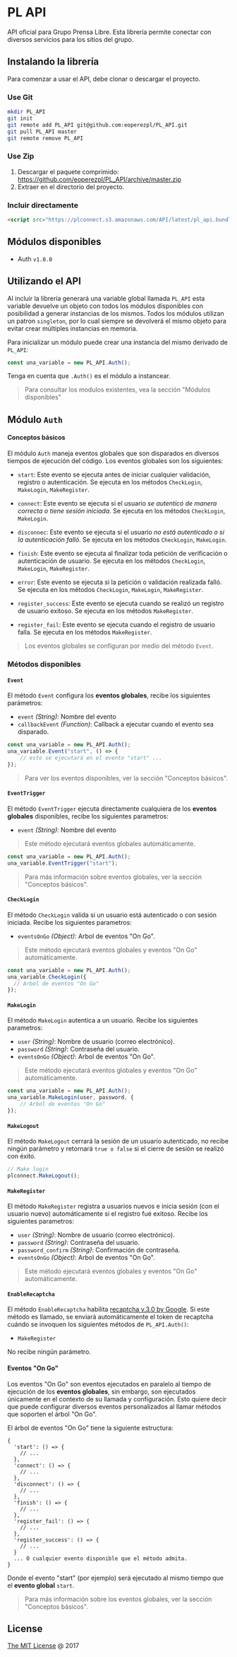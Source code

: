 # PL API
API oficial para Grupo Prensa Libre. Esta librería permite conectar con diversos servicios para los sitios del grupo. 

## Instalando la librería
Para comenzar a usar el API, debe clonar o descargar el proyecto.

### Use Git

```bash
mkdir PL_API
git init
git remote add PL_API git@github.com:eoperezpl/PL_API.git
git pull PL_API master
git remote remove PL_API
```

### Use Zip

1. Descargar el paquete comprimido: <br/>
    <https://github.com/eoperezpl/PL_API/archive/master.zip>
2. Extraer en el directorio del proyecto.

### Incluir directamente
```html
<script src="https://plconnect.s3.amazonaws.com/API/latest/pl_api.bundle.js"></script>
```

## Módulos disponibles
* Auth `v1.0.0`

## Utilizando el API
Al incluir la librería generará una variable global llamada `PL_API` esta variable devuelve un objeto con
todos los módulos disponibles con posibilidad a generar instancias de los mismos. Todos los módulos utilizan un patron
`singleton`, por lo cual  siempre se devolverá el mismo objeto para evitar crear múltiples instancias en memoria.

Para inicializar un módulo puede crear una instancia del mismo derivado de `PL_API`:
```javascript
const una_variable = new PL_API.Auth();
```
Tenga en cuenta que `.Auth()` es el módulo a instancear. 

> Para consultar los modulos existentes, vea la sección "Módulos disponibles"

## Módulo `Auth`

#### Conceptos básicos
El módulo `Auth` maneja eventos globales que son disparados en diversos tiempos de ejecución del código. Los eventos globales
son los siguientes:

- `start`: Este evento se ejecuta antes de iniciar cualquier validación, registro o autenticación. 
Se ejecuta en los métodos `CheckLogin`, `MakeLogin`, `MakeRegister`.     

- `connect`: Este evento se ejecuta si el usuario _se autenticó de manera correcta o tiene sesión iniciada_. 
Se ejecuta en los métodos `CheckLogin`, `MakeLogin`.

- `disconnec`: Este evento se ejecuta si el usuario _no está autenticado o si la autenticación falló_.
Se ejecuta en los métodos `CheckLogin`, `MakeLogin`.

- `finish`: Este evento se ejecuta al finalizar toda petición de verificación o autenticación de usuario.
Se ejecuta en los métodos `CheckLogin`, `MakeLogin`, `MakeRegister`.

- `error`: Este evento se ejecuta si la petición o validación realizada falló.
Se ejecuta en los métodos `CheckLogin`, `MakeLogin`, `MakeRegister`.

- `register_success`: Este evento se ejecuta cuando se realizó un registro de usuario exitoso.
Se ejecuta en los métodos `MakeRegister`.

- `register_fail`: Este evento se ejecuta cuando el registro de usuario falla.
Se ejecuta en los métodos `MakeRegister`.

> Los eventos globales se configuran por medio del método `Event`.


### Métodos disponibles

#### `Event`
El método `Event` configura los **eventos globales**, recibe los siguientes parámetros:

- `event` _(String)_: Nombre del evento 
- `callbackEvent` _(Function)_: Callback a ejecutar cuando el evento sea disparado.

```javascript
const una_variable = new PL_API.Auth();
una_variable.Event("start", () => {
    // esto se ejecutará en el evento "start" ...
});
```

> Para ver los eventos disponibles, ver la sección "Conceptos básicos".



#### `EventTrigger`
El método `EventTrigger` ejecuta directamente cualquiera de los **eventos globales** disponibles, recibe los siguientes parametros:

- `event` _(String)_: Nombre del evento

> Este método ejecutará eventos globales automáticamente.

```javascript
const una_variable = new PL_API.Auth();
una_variable.EventTrigger("start");
```

> Para más información sobre eventos globales, ver la sección "Conceptos básicos".


#### `CheckLogin`
El método `CheckLogin` valida si un usuario está autenticado o con sesión iniciada. Recibe los siguientes parametros:

- `eventsOnGo` _(Object)_: Arbol de eventos "On Go".

> Este método ejecutará eventos globales y eventos "On Go" automáticamente.

```javascript
const una_variable = new PL_API.Auth();
una_variable.CheckLogin({
  // Arbol de eventos "On Go"
});
```

#### `MakeLogin`
El método `MakeLogin` autentica a un usuario. Recibe los siguientes parametros:

- `user` _(String)_: Nombre de usuario (correo electrónico).
- `password` _(String)_: Contraseña del usuario.
- `eventsOnGo` _(Object)_: Arbol de eventos "On Go".

> Este método ejecutará eventos globales y eventos "On Go" automáticamente.

```javascript
const una_variable = new PL_API.Auth();
una_variable.MakeLogin(user, password, {
    // Arbol de eventos "On Go"
});
```

#### `MakeLogout`
El método `MakeLogout` cerrará la sesión de un usuario autenticado, no recibe ningún parámetro y retornará `true o false`
si el cierre de sesión se realizó con éxito.


```javascript
// Make login
plconnect.MakeLogout();
```

#### `MakeRegister`
El método `MakeRegister` registra a usuarios nuevos e inicia sesión (con el usuario nuevo) automáticamente si el registro fué exitoso. Recibe los siguientes parametros:

- `user` _(String)_: Nombre de usuario (correo electrónico).
- `password` _(String)_: Contraseña del usuario.
- `password_confirm` _(String)_: Confirmación de contraseña.
- `eventsOnGo` _(Object)_: Arbol de eventos "On Go".

> Este método ejecutará eventos globales y eventos "On Go" automáticamente.


#### `EnableRecaptcha`
El método `EnableRecaptcha` habilita [recaptcha v.3.0 by Google](https://developers.google.com/recaptcha/docs/v3). 
Si este método es llamado, se enviará automáticamente el token de recaptcha cuándo se invoquen los siguientes métodos de `PL_API.Auth()`:

- `MakeRegister`
 
No recibe ningún parámetro.


#### Eventos "On Go"
Los eventos "On Go" son eventos ejecutados en paralelo al tiempo de ejecución de los **eventos globales**, sin embargo, son ejecutados únicamente en el contexto
de su llamada y configuración. Esto quiere decir que puede configurar diversos eventos personalizados al llamar métodos que soporten el árbol "On Go".

El árbol de eventos "On Go" tiene la siguiente estructura:
```
{
  'start': () => {
    // ...
  },
  'connect': () => {
    // ...
  },
  'disconnect': () => {
    // ...
  },
  'finish': () => {
    // ...
  },
  'register_fail': () => {
    // ...
  },
  'register_success': () => {
    // ...
  }
  ... O cualquier evento disponible que el método admita.
}
```

Donde el evento "start" (por ejemplo) será ejecutado al mismo tiempo que el **evento global** `start`.

> Para más información sobre los eventos globales, ver la sección "Conceptos básicos".




## License

[The MIT License](http://piecioshka.mit-license.org) @ 2017
